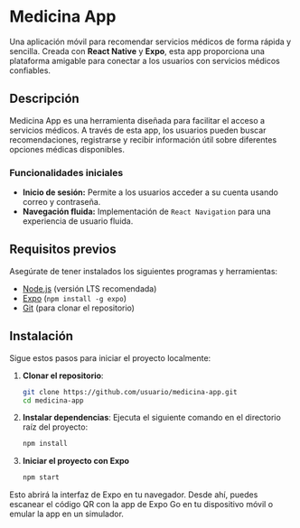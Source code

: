 # Medicina App

Una aplicación móvil para recomendar servicios médicos de forma rápida y sencilla. Creada con **React Native** y **Expo**, esta app proporciona una plataforma amigable para conectar a los usuarios con servicios médicos confiables.

## Descripción

Medicina App es una herramienta diseñada para facilitar el acceso a servicios médicos. A través de esta app, los usuarios pueden buscar recomendaciones, registrarse y recibir información útil sobre diferentes opciones médicas disponibles.

### Funcionalidades iniciales
- **Inicio de sesión:** Permite a los usuarios acceder a su cuenta usando correo y contraseña.
- **Navegación fluida:** Implementación de `React Navigation` para una experiencia de usuario fluida.

## Requisitos previos

Asegúrate de tener instalados los siguientes programas y herramientas:
- [Node.js](https://nodejs.org/) (versión LTS recomendada)
- [Expo](https://expo.dev/) (`npm install -g expo`)
- [Git](https://git-scm.com/) (para clonar el repositorio)

## Instalación

Sigue estos pasos para iniciar el proyecto localmente:

1. **Clonar el repositorio**:
   ```bash
   git clone https://github.com/usuario/medicina-app.git
   cd medicina-app


2. **Instalar dependencias**: Ejecuta el siguiente comando en el directorio raíz del proyecto:
   ```bash
   npm install


3. **Iniciar el proyecto con Expo**
   ```bash
   npm start

Esto abrirá la interfaz de Expo en tu navegador. Desde ahí, puedes escanear el código QR con la app de Expo Go en tu dispositivo móvil o emular la app en un simulador.
   
